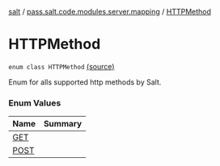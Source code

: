 [salt](../../index.md) / [pass.salt.code.modules.server.mapping](../index.md) / [HTTPMethod](./index.md)

# HTTPMethod

`enum class HTTPMethod` [(source)](https://github.com/kurbaniec-tgm/salt/tree/master/code/modules/server/mapping/HTTPMethod.kt#L6)

Enum for alls supported http methods by Salt.

### Enum Values

| Name | Summary |
|---|---|
| [GET](-g-e-t.md) |  |
| [POST](-p-o-s-t.md) |  |
